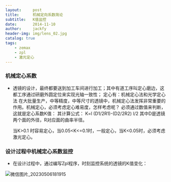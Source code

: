```yaml
---
layout:     post
title:      机械定向系数简论
subtitle:   K值监控
date:       2014-11-10
author:     jackfy
header-img: img/lens_02.jpg
catalog: true
tags:
    - zemax
    - zpl
    - 激光定心
---
```

### 机械定心系数
- 透镜的设计，最终都要送到加工车间进行加工；其中有道工序叫定心磨边，这都工序通过研磨外圆定位来实现光轴一致性；
  定心有：机械定心法和光学定心法
  在大批量生产，中等精度，中等尺寸的透镜中，机械定心法发挥非常重要的作用。机械定心，必须考虑定心难易度，怎样考虑呢？
  必须通过数值来判断，这就是定心系数K值：
  其计算公式：
  K=l (D1/2R1)-(D2/2R2) l/2
  其中D是透镜两个面的外径，R对应面的曲率半径。
  
  当K>0.1 时容易定心，当0.05<K<=0.1时，一般定心，当K<0.05时，必须考虑激光定心。
  
### 设计过程中机械定心系数监控
  
 - 在设计过程中，通过编写Zpl程序，时刻监控系统的透镜的K值变化：
 
 
 ![微信图片_20230506181915](https://user-images.githubusercontent.com/131378528/236619004-522d425e-4da4-4f90-8736-84f5ce0dec89.png)

 
 
